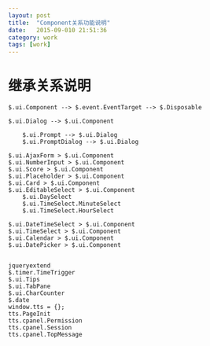 ```yaml
---
layout: post
title:  "Component关系功能说明"
date:   2015-09-010 21:51:36
category: work
tags: [work]
---
```


# 继承关系说明



	$.ui.Component --> $.event.EventTarget --> $.Disposable
	
	$.ui.Dialog --> $.ui.Component
	
		$.ui.Prompt --> $.ui.Dialog
		$.ui.PromptDialog --> $.ui.Dialog
		
	$.ui.AjaxForm > $.ui.Component
	$.ui.NumberInput > $.ui.Component
	$.ui.Score > $.ui.Component
	$.ui.Placeholder > $.ui.Component
	$.ui.Card > $.ui.Component
	$.ui.EditableSelect > $.ui.Component
		$.ui.DaySelect
		$.ui.TimeSelect.MinuteSelect 
		$.ui.TimeSelect.HourSelect
		
	$.ui.DateTimeSelect > $.ui.Component
	$.ui.TimeSelect > $.ui.Component
	$.ui.Calendar > $.ui.Component
	$.ui.DatePicker > $.ui.Component
	
	
	jqueryextend 
	$.timer.TimeTrigger
	$.ui.Tips
	$.ui.TabPane
	$.ui.CharCounter
	$.date
	window.tts = {};
	tts.PageInit
	tts.cpanel.Permission
	tts.cpanel.Session
	tts.cpanel.TopMessage
	
